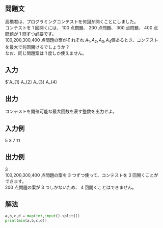 ## 問題文
高橋君は、プログラミングコンテストを何回か開くことにしました。  
コンテストを 
1 回開くには、
100 点問題、
200 点問題、
300 点問題、
400 点問題が 
1 問ずつ必要です。  
100,200,300,400 点問題の案がそれぞれ 
$`A_{1},A_{2},A_{3},A_{4}`$
​個あるとき、コンテストを最大で何回開けるでしょうか？  
なお、同じ問題案は 
1 度しか使えません。
## 入力
$`A_{1} A_{2} A_{3} A_{4}
## 出力
コンテストを開催可能な最大回数を表す整数を出力せよ。
## 入力例
5 3 7 11
## 出力例
3  
100,200,300,400 点問題の案を 
3 つずつ使って、コンテストを 
3 回開くことができます。  
200 点問題の案が 
3 つしかないため、
4 回開くことはできません。  
## 解法

```python
a,b,c,d = map(int,input().split())
print(min(a,b,c,d))